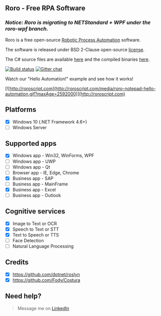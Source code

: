 ## Roro - Free RPA Software

### *Notice: Roro is migrating to NETStandard + WPF under the roro-wpf branch.*

Roro is a free open-source [Robotic Process Automation](https://en.wikipedia.org/wiki/Robotic_process_automation) software.

The software is released under BSD 2-Clause open-source [license](LICENSE).

The C# source files are available [here](src) and the compiled binaries [here](bin).

[![Build status](https://ci.appveyor.com/api/projects/status/y21t2m0o8b59iaoj?svg=true)](https://ci.appveyor.com/project/arviedelgado/Roro)
[![Gitter chat](https://badges.gitter.im/arviedelgado/Roro.png)](https://gitter.im/arviedelgado/Roro)

Watch our "Hello Automation!" example and see how it works!

[![http://roroscript.com](http://roroscript.com/media/roro-notepad-hello-automation.gif?maxAge=2592000)](http://roroscript.com)

## Platforms
- [x] Windows 10 (.NET Framework 4.6+)
- [ ] Windows Server

## Supported apps
- [x] Windows app - Win32, WinForms, WPF
- [ ] Windows app - UWP
- [ ] Windows app - Qt
- [ ] Browser app - IE, Edge, Chrome
- [x] Business app - SAP
- [ ] Business app - MainFrame
- [x] Business app - Excel
- [ ] Business app - Outlook

## Cognitive services
- [x] Image to Text or OCR
- [x] Speech to Text or STT
- [x] Text to Speech or TTS
- [ ] Face Detection
- [ ] Natural Language Processing

## Credits
- [x] https://github.com/dotnet/roslyn
- [x] https://github.com/Fody/Costura

## Need help?
> Message me on [LinkedIn](https://linkedin.com/in/arviedelgado)
